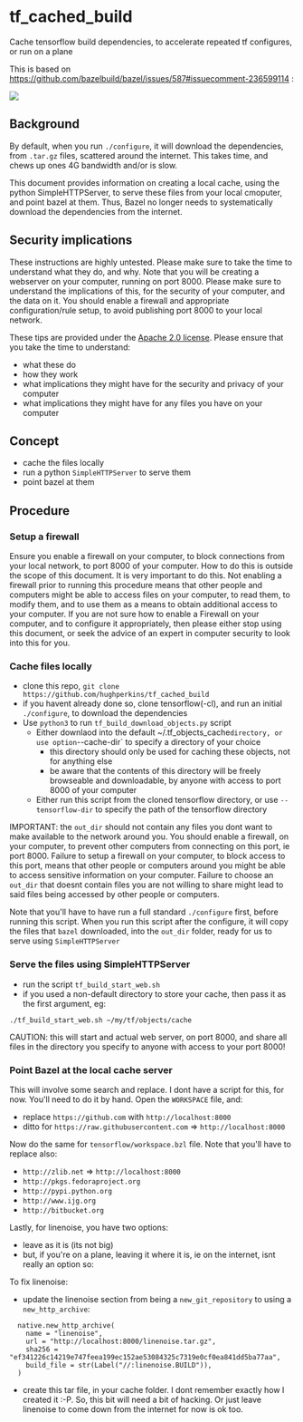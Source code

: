 # tf_cached_build

Cache tensorflow build dependencies, to accelerate repeated tf configures, or run on a plane

This is based on https://github.com/bazelbuild/bazel/issues/587#issuecomment-236599114 :

<img src="img/img/sunil3590_idea.png" />

## Background

By default, when you run `./configure`, it will download the dependencies, from `.tar.gz` files, scattered around the internet.  This takes time, and chews up ones 4G
bandwidth and/or is slow.

This document provides information on creating a local cache, using the python SimpleHTTPServer, to serve these files from your local cmoputer, and point bazel
at them. Thus, Bazel no longer needs to systematically download the dependencies from the internet.

## Security implications

These instructions are highly untested.  Please make sure to take the time to understand what they do, and why. Note that
you will be creating a webserver on your computer, running on port 8000. Please make sure to understand the implications of this, for the security of your computer,
and the data on it.  You should enable a firewall and appropriate configuration/rule setup, to avoid publishing port 8000 to your local network.

These tips are provided under the [Apache 2.0 license](https://www.apache.org/licenses/LICENSE-2.0.html).  Please ensure that you take the time to understand:
- what these do
- how they work
- what implications they might have for the security and privacy of your computer
- what implications they might have for any files you have on your computer

## Concept

- cache the files locally
- run a python `SimpleHTTPServer` to serve them
- point bazel at them

## Procedure

### Setup a firewall

Ensure you enable a firewall on your computer, to block connections from your local network, to port 8000 of your computer.  How to do this is outside the scope of this document.  It is very important to do this.  Not enabling a firewall prior to running this procedure means that other people and computers might be able to access files on your computer, to read them, to modify them, and to use them as a means to obtain additional access to your computer.  If you are not sure how to enable a Firewall on your computer, and to configure it appropriately, then
please either stop using this document, or seek the advice of an expert in computer security to look into this for you.

### Cache files locally

- clone this repo, `git clone https://github.com/hughperkins/tf_cached_build`
- if you havent already done so, clone tensorflow(-cl), and run an initial `./configure`, to download the dependencies
- Use `python3` to run `tf_build_download_objects.py` script
  - Either downlaod into the default ~/.tf_objects_cache` directory, or use option `--cache-dir` to specify a directory of your choice
    - this directory should only be used for caching these objects, not for anything else
    - be aware that the contents of this directory will be freely browseable and downloadable, by anyone with access to port 8000 of your computer
  - Either run this script from the cloned tensorflow directory, or use `--tensorflow-dir` to specify the path of the tensorflow directory

IMPORTANT: the `out_dir` should not contain any files you dont want to make available to the network around you.  You should enable a firewall, on your computer,
to prevent other computers from connecting on this port, ie port 8000.  Failure to setup a firewall on your computer, to block access to this port, means that other people or
computers around you might be able to access sensitive information on your computer.  Failure to choose an `out_dir` that doesnt contain files you are not willing to share
might lead to said files being accessed by other people or computers.

Note that you'll have to have run a full standard `./configure` first, before running this script.  When you run this script after the configure, it will
copy the files that `bazel` downloaded, into the `out_dir` folder, ready for us to serve using `SimpleHTTPServer`

### Serve the files using SimpleHTTPServer

- run the script `tf_build_start_web.sh`
- if you used a non-default directory to store your cache, then pass it as the first argument, eg:
```
./tf_build_start_web.sh ~/my/tf/objects/cache
```

CAUTION: this will start and actual web server, on port 8000, and share all files in the directory you specify to anyone with access to your port 8000!

### Point Bazel at the local cache server

This will involve some search and replace. I dont have a script for this, for now. You'll need to do it by hand.  Open the `WORKSPACE` file, and:
- replace `https://github.com` with `http://localhost:8000`
- ditto for `https://raw.githubusercontent.com` => `http://localhost:8000`

Now do the same for `tensorflow/workspace.bzl` file. Note that you'll have to replace also:
- `http://zlib.net` => `http://localhost:8000`
- `http://pkgs.fedoraproject.org`
- `http://pypi.python.org`
- `http://www.ijg.org`
- `http://bitbucket.org`

Lastly, for linenoise, you have two options:
- leave as it is (its not big)
- but, if you're on a plane, leaving it where it is, ie on the internet, isnt really an option so:

To fix linenoise:
- update the linenoise section from being a `new_git_repository` to using a `new_http_archive`:
```
  native.new_http_archive(
    name = "linenoise",
    url = "http://localhost:8000/linenoise.tar.gz",
    sha256 = "ef341226c14219e747feea199ec152ae53084325c7319e0cf0ea841dd5ba77aa",
    build_file = str(Label("//:linenoise.BUILD")),
  )
```
- create this tar file, in your cache folder. I dont remember exactly how I created it :-P. So, this bit will need a bit of hacking. Or just leave linenoise to come down from the
internet for now is ok too.
